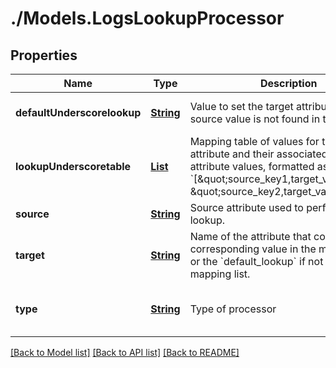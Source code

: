 # ./Models.LogsLookupProcessor
## Properties

Name | Type | Description | Notes
------------ | ------------- | ------------- | -------------
**defaultUnderscorelookup** | [**String**][1] | Value to set the target attribute if the source value is not found in the list. | [optional] [default to null]
**lookupUnderscoretable** | [**List**][1] | Mapping table of values for the source attribute and their associated target attribute values, formatted as &#x60;[\&quot;source_key1,target_value1\&quot;, \&quot;source_key2,target_value2\&quot;]&#x60; | [default to null]
**source** | [**String**][1] | Source attribute used to perform the lookup. | [default to null]
**target** | [**String**][1] | Name of the attribute that contains the corresponding value in the mapping list or the &#x60;default_lookup&#x60; if not found in the mapping list. | [default to null]
**type** | [**String**][1] | Type of processor | [optional] [default to lookup-processor]

[[Back to Model list]][2] [[Back to API list]][3] [[Back to README]][4]

[1]: string.md
[2]: ../README.md#documentation-for-models
[3]: ../README.md#documentation-for-api-endpoints
[4]: ../README.md
